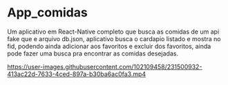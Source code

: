 # App_comidas
   Um aplicativo em React-Native completo que busca as comidas de um api fake que e arquivo db.json,
   aplicativo busca o cardapio listado e mostra no fid, podendo ainda adicionar aos favoritos e excluir dos favoritos,
   ainda pode fazer uma busca pra encontrar as comidas desejadas.




https://user-images.githubusercontent.com/102109458/231500932-413ac22d-7633-4ced-897a-b30ba6ac0fa3.mp4

